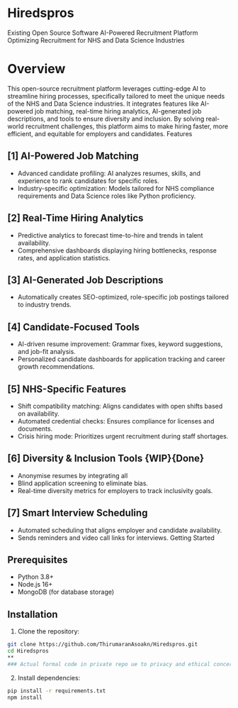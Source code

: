 # Hiredspros
Existing Open Source Software
AI-Powered Recruitment Platform
Optimizing Recruitment for NHS and Data Science Industries
# Overview
This open-source recruitment platform leverages cutting-edge AI to streamline hiring processes, specifically tailored to meet the unique needs of the NHS and Data Science industries. It integrates features like AI-powered job matching, real-time hiring analytics, AI-generated job descriptions, and tools to ensure diversity and inclusion.
By solving real-world recruitment challenges, this platform aims to make hiring faster, more efficient, and equitable for employers and candidates.
Features
## [1] AI-Powered Job Matching
- Advanced candidate profiling: AI analyzes resumes, skills, and experience to rank candidates for specific roles.
- Industry-specific optimization: Models tailored for NHS compliance requirements and Data Science roles like Python proficiency.
## [2] Real-Time Hiring Analytics
- Predictive analytics to forecast time-to-hire and trends in talent availability.
- Comprehensive dashboards displaying hiring bottlenecks, response rates, and application statistics.
## [3] AI-Generated Job Descriptions
- Automatically creates SEO-optimized, role-specific job postings tailored to industry trends.
## [4] Candidate-Focused Tools
- AI-driven resume improvement: Grammar fixes, keyword suggestions, and job-fit analysis.
- Personalized candidate dashboards for application tracking and career growth recommendations.
## [5] NHS-Specific Features
- Shift compatibility matching: Aligns candidates with open shifts based on availability.
- Automated credential checks: Ensures compliance for licenses and documents.
- Crisis hiring mode: Prioritizes urgent recruitment during staff shortages.
## [6] Diversity & Inclusion Tools {WIP}{Done}
- Anonymise resumes by integrating all
- Blind application screening to eliminate bias.
- Real-time diversity metrics for employers to track inclusivity goals.
## [7] Smart Interview Scheduling
- Automated scheduling that aligns employer and candidate availability.
- Sends reminders and video call links for interviews.
Getting Started
## Prerequisites
- Python 3.8+
- Node.js 16+
- MongoDB (for database storage)
## Installation
1. Clone the repository:
```bash
git clone https://github.com/ThirumaranAsoakn/Hiredspros.git
cd Hiredspros
**
### Actual formal code in private repo ue to privacy and ethical concerns**
```
2. Install dependencies:
```bash
pip install -r requirements.txt
npm install
```
